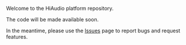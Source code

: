 Welcome to the HiAudio platform repository. 

The code will be made available soon. 

In the meantime, please use the [Issues](https://github.com/hi-paris/hiaudio/issues) page to report bugs and request features. 
